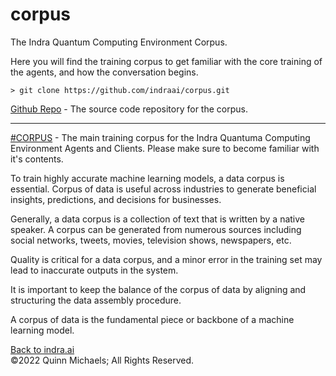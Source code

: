 # corpus

The Indra Quantum Computing Environment Corpus.

Here you will find the training corpus to get familiar with the core training of the agents, and how the conversation begins.

`> git clone https://github.com/indraai/corpus.git`

[Github Repo](https://github.com/indraai/corpus) - The source code repository for the corpus.

---

[#CORPUS](https://github.com/indraai/corpus/blob/main/main.feecting) - The main training corpus for the Indra Quantuma Computing Environment Agents and Clients. Please make sure to become familiar with it's contents.

To train highly accurate machine learning models, a data corpus is essential. Corpus of data is useful across industries to generate beneficial insights, predictions, and decisions for businesses.

Generally, a data corpus is a collection of text that is written by a native speaker. A corpus can be generated from numerous sources including social networks, tweets, movies, television shows, newspapers, etc.

Quality is critical for a data corpus, and a minor error in the training set may lead to inaccurate outputs in the system.

It is important to keep the balance of the corpus of data by aligning and structuring the data assembly procedure.

A corpus of data is the fundamental piece or backbone of a machine learning model.

[Back to indra.ai](https://indra.ai)  
&copy;2022 Quinn Michaels; All Rights Reserved.

